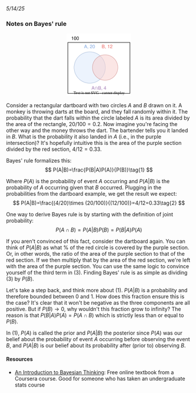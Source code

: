 <!-- trick pandoc to not wrapping date in a paragraph tag -->
<em>5/14/25</em>
<h3>Notes on Bayes' rule</h3>

<div style="text-align: center;">
<img src="/resources/bayes-rule/venn-diagram.svg" width="35%">
</div>

Consider a rectangular dartboard with two circles $A$ and $B$ drawn on it. A monkey is throwing darts at the board, and they fall randomly within it. The probability that the dart falls within the circle labeled $A$ is its area divided by the area of the rectangle, $20/100=0.2$. Now imagine you're facing the other way and the money throws the dart. The bartender tells you it landed in $B$. What is the probability it also landed in $A$ (i.e., in the purple intersection)? It's hopefully intuitive this is the area of the purple section divided by the red section, $4/12=0.33$.

Bayes' rule formalizes this:
$$
P(A|B)=\frac{P(B|A)P(A)}{P(B)}\tag{1}
$$

Where $P(A)$ is the probability of event $A$ occurring and $P(A|B)$ is the probability of $A$ occurring given that $B$ occurred. Plugging in the probabilities from the dartboard example, we get the result we expect:
$$
P(A|B)=\frac{(4/20)\times (20/100)}{(12/100)}=4/12=0.33\tag{2}
$$

One way to derive Bayes rule is by starting with the definition of joint probability:
$$
P(A\cap B)=P(A|B)P(B)=P(B|A)P(A)\tag{3}
$$

If you aren't convinced of this fact, consider the dartboard again. You can think of $P(A|B)$ as what % of the red circle is covered by the purple section. Or, in other words, the ratio of the area of the purple section to that of the red section. If we then multiply that by the area of the red section, we're left with the area of the purple section. You can use the same logic to convince yourself of the third term in (3). Finding Bayes' rule is as simple as dividing (3) by $P(B)$.

Let's take a step back, and think more about (1). $P(A|B)$ is a probability and therefore bounded between 0 and 1. How does this fraction ensure this is the case? It's clear that it won't be negative as the three components are all positive. But if $P(B)\to 0$, why wouldn't this fraction grow to infinity? The reason is that $P(B|A)P(A)=P(A\cap B)$ which is strictly less than or equal to $P(B)$. 

In (1), $P(A)$ is called the prior and $P(A|B)$ the posterior since $P(A)$ was our belief about the probability of event $A$ occurring before observing the event $B$, and $P(A|B)$ is our belief about its probability after (prior to) observing $B$.

#### Resources
- [An Introduction to Bayesian Thinking](https://statswithr.github.io/book/): Free online textbook from a Coursera course. Good for someone who has taken an undergraduate stats course 




